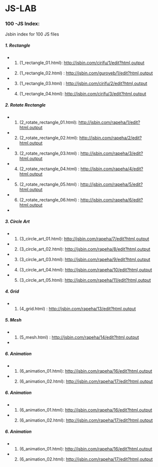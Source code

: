 # JS-LAB
### 100 -JS Index:
Jsbin index for 100 JS files
##### 1. Rectangle
  - 1. (1_rectangle_01.html): http://jsbin.com/cirifu/1/edit?html,output
  - 2. (1_rectangle_02.html) : http://jsbin.com/guroyeb/1/edit?html,output
  - 3. (1_rectangle_03.html) : http://jsbin.com/cirifu/2/edit?html,output
  - 4. (1_rectangle_04.html): http://jsbin.com/cirifu/3/edit?html,output
  

##### 2. Rotate Rectangle
  - 1. (2_rotate_rectangle_01.html): http://jsbin.com/rapeha/1/edit?html,output
  - 2. (2_rotate_rectangle_02.html): http://jsbin.com/rapeha/2/edit?html,output
  - 3. (2_rotate_rectangle_03.html) : http://jsbin.com/rapeha/3/edit?html,output
  - 4. (2_rotate_rectangle_04.html) : http://jsbin.com/rapeha/4/edit?html,output
  - 5. (2_rotate_rectangle_05.html) : http://jsbin.com/rapeha/5/edit?html,output
  - 6. (2_rotate_rectangle_06.html) : http://jsbin.com/rapeha/6/edit?html,output
  -

##### 3. Circle Art 
  - 1. (3_circle_art_01.html): http://jsbin.com/rapeha/7/edit?html,output
  - 2. (3_circle_art_02.html): http://jsbin.com/rapeha/8/edit?html,output
  - 3. (3_circle_art_03.html): http://jsbin.com/rapeha/9/edit?html,output
  - 4. (3_circle_art_04.html): http://jsbin.com/rapeha/10/edit?html,output
  - 5. (3_circle_art_05.html): http://jsbin.com/rapeha/11/edit?html,output

##### 4. Grid
  - 1. (4_grid.html) : http://jsbin.com/rapeha/13/edit?html,output
  
  
##### 5. Mesh
  - 1. (5_mesh.html) : http://jsbin.com/rapeha/14/edit?html,output
  - 
  
##### 6. Animation
   - 1. (6_animation_01.html): http://jsbin.com/rapeha/16/edit?html,output
   - 2. (6_animation_02.html): http://jsbin.com/rapeha/17/edit?html,output
   

##### 6. Animation
   - 1. (6_animation_01.html): http://jsbin.com/rapeha/16/edit?html,output
   - 2. (6_animation_02.html): http://jsbin.com/rapeha/17/edit?html,output
   

##### 6. Animation
   - 1. (6_animation_01.html): http://jsbin.com/rapeha/16/edit?html,output
   - 2. (6_animation_02.html): http://jsbin.com/rapeha/17/edit?html,output
   









